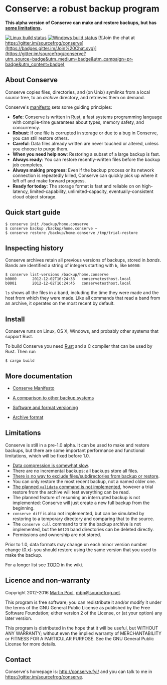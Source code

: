 # Conserve: a robust backup program

**This alpha version of Conserve can make and restore backups, but has
[some limitations](#Limitations).**

[![Linux build status](https://travis-ci.org/sourcefrog/conserve.svg)](https://travis-ci.org/sourcefrog/conserve)
[![Windows build status](https://ci.appveyor.com/api/projects/status/uw61cgrek8ykfi7g?svg=true)](https://ci.appveyor.com/project/sourcefrog/conserve)
[![Join the chat at https://gitter.im/sourcefrog/conserve](https://badges.gitter.im/Join%20Chat.svg)](https://gitter.im/sourcefrog/conserve?utm_source=badge&utm_medium=badge&utm_campaign=pr-badge&utm_content=badge)

## About Conserve

Conserve copies files, directories, and (on Unix) symlinks from a local *source*
tree, to an *archive* directory, and retrieves them on demand.

Conserve's [manifesto](doc/manifesto.md) sets some guiding principles:

 - **Safe**: Conserve is written in [Rust][rust], a fast systems programming
   language with compile-time guarantees about types, memory safety, and
   concurrency.
 - **Robust**:  If one file is corrupted in storage or due
   to a bug in Conserve, you can still restore others.
 - **Careful**: Data files already written are never touched or altered,
   unless you choose to purge them.
 - **When you need help now**: Restoring a subset of a large backup is fast.
 - **Always ready**: You can restore recently-written files before the backup
   job completes.
 - **Always making progress**: Even if the backup process or its network
   connection is repeatedly killed, Conserve can quickly pick up
   where it left off and make forward progress.
 - **Ready for today**: The storage format is fast and reliable on on
   high-latency, limited-capability, unlimited-capacity, eventually-consistent
   cloud object storage.

## Quick start guide

    $ conserve init /backup/home.conserve
    $ conserve backup /backup/home.conserve ~
    $ conserve restore /backup/home.conserve /tmp/trial-restore

## Inspecting history

Conserve archives retain all previous versions of backups, stored in
*bands*.  Bands are identified a string of integers starting with `b`,
like `b0000`:

    $ conserve list-versions /backup/home.conserve
    b0000       2012-12-02T16:24:33   conservetesthost.local
    b0001       2012-12-02T16:24:45   conservetesthost.local

`ls` shows all the files in a band, including the
time they were made and the host from which they were made.
Like all commands that read a band from an archive, it operates
on the most recent by default.

## Install

Conserve runs on Linux, OS X, Windows, and probably other systems that
support Rust.

To build Conserve you need [Rust][rust] and a C compiler that can be used by
Rust.  Then run

    $ cargo build

[rust]: https://rust-lang.org/
[sourcefrog]: http://sourcefrog.net/


## More documentation

 * [Conserve Manifesto](doc/manifesto.md)

 * [A comparison to other backup systems](
   https://github.com/sourcefrog/conserve/wiki/Compared-to-others)

 * [Software and format versioning](doc/versioning.md)

 * [Archive format](doc/format.md)


## Limitations

Conserve is still in a pre-1.0 alpha.  It can be used to make and restore
backups, but there are some important performance and functional limitations,
which will be fixed before 1.0.

* [Data compression is somewhat slow][32].
* There are no incremental backups: all backups store all files.
* [There is no way to exclude files/subdirectories from backup or restore][8].
* You can only restore the most recent backup, not a named older one.
* [The planned `validate` command is not implemented][5],
however a trial restore from the archive will test everything can be read.
* The planned feature of resuming an interrupted backup is not implemented:
Conserve will just create a new full backup from the beginning.
* `conserve diff` is also not implemented, but can be simulated by restoring to
a temporary directory and comparing that to the source.
* The `conserve cull` command to trim the backup archive is not implemented,
but the `b0123` band directories can be deleted directly.
* Permissions and ownership are not stored.

Prior to 1.0, data formats may change on each minor version number change (0.x):
you should restore using the same version that you used to make the backup.

[5]: https://github.com/sourcefrog/conserve/issues/5
[8]: https://github.com/sourcefrog/conserve/issues/8
[32]: https://github.com/sourcefrog/conserve/issues/32

For a longer list see [TODO](https://github.com/sourcefrog/conserve/wiki/TODO)
in the wiki.


## Licence and non-warranty

Copyright 2012-2016 [Martin Pool][sourcefrog], mbp@sourcefrog.net.

This program is free software; you can redistribute it and/or
modify it under the terms of the GNU General Public License
as published by the Free Software Foundation; either version 2
of the License, or (at your option) any later version.

This program is distributed in the hope that it will be useful,
but WITHOUT ANY WARRANTY; without even the implied warranty of
MERCHANTABILITY or FITNESS FOR A PARTICULAR PURPOSE.  See the
GNU General Public License for more details.


## Contact

Conserve's homepage is: <http://conserve.fyi/> and you can talk
to me in https://gitter.im/sourcefrog/conserve.
